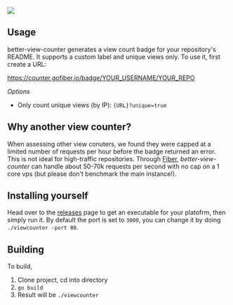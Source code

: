 ![](http://counter.gofiber.io/badge/hi019/better-view-counter)

## Usage
better-view-counter generates a view count badge for your repository's README. It supports a custom label and unique views only. To use it, first create a URL:

https://counter.gofiber.io/badge/YOUR_USERNAME/YOUR_REPO

*Options*
* Only count unique views (by IP): `{URL}?unique=true`


## Why another view counter?
When assessing other view conuters, we found they were capped at a limited number of requests per hour before the badge returned an error. This is not ideal for high-traffic repositories. Through [Fiber](https://gofiber.io), *better-view-counter* can handle about 50-70k requests per second with no cap on a 1 core vps (but please don't benchmark the main instance!).

## Installing yourself
Head over to the [releases](https://github.com/hi019/better-view-counter/releases) page to get an executable for your platofrm, then simply run it. By default the port is set to `3000`, you can change it by doing `./viewcounter -port 80`.

## Building 
To build,
1. Clone project, cd into directory
2. `go build`
3. Result will be `./viewcounter`